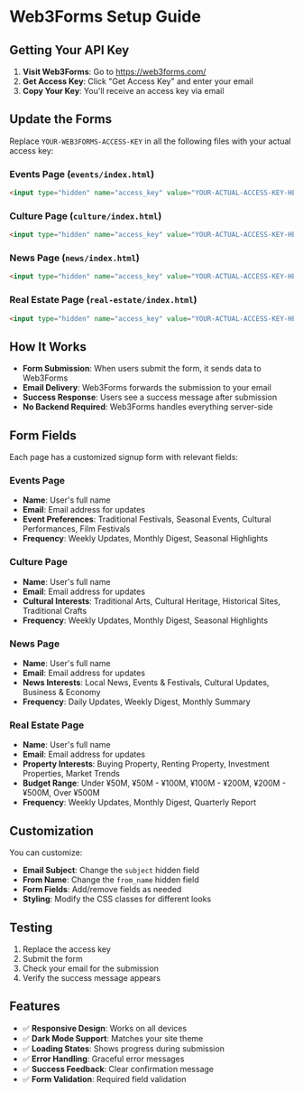 # Web3Forms Setup Guide

## Getting Your API Key

1. **Visit Web3Forms**: Go to https://web3forms.com/
2. **Get Access Key**: Click "Get Access Key" and enter your email
3. **Copy Your Key**: You'll receive an access key via email

## Update the Forms

Replace `YOUR-WEB3FORMS-ACCESS-KEY` in all the following files with your actual access key:

### Events Page (`events/index.html`)
```html
<input type="hidden" name="access_key" value="YOUR-ACTUAL-ACCESS-KEY-HERE">
```

### Culture Page (`culture/index.html`)
```html
<input type="hidden" name="access_key" value="YOUR-ACTUAL-ACCESS-KEY-HERE">
```

### News Page (`news/index.html`)
```html
<input type="hidden" name="access_key" value="YOUR-ACTUAL-ACCESS-KEY-HERE">
```

### Real Estate Page (`real-estate/index.html`)
```html
<input type="hidden" name="access_key" value="YOUR-ACTUAL-ACCESS-KEY-HERE">
```

## How It Works

- **Form Submission**: When users submit the form, it sends data to Web3Forms
- **Email Delivery**: Web3Forms forwards the submission to your email
- **Success Response**: Users see a success message after submission
- **No Backend Required**: Web3Forms handles everything server-side

## Form Fields

Each page has a customized signup form with relevant fields:

### Events Page
- **Name**: User's full name
- **Email**: Email address for updates
- **Event Preferences**: Traditional Festivals, Seasonal Events, Cultural Performances, Film Festivals
- **Frequency**: Weekly Updates, Monthly Digest, Seasonal Highlights

### Culture Page
- **Name**: User's full name
- **Email**: Email address for updates
- **Cultural Interests**: Traditional Arts, Cultural Heritage, Historical Sites, Traditional Crafts
- **Frequency**: Weekly Updates, Monthly Digest, Seasonal Highlights

### News Page
- **Name**: User's full name
- **Email**: Email address for updates
- **News Interests**: Local News, Events & Festivals, Cultural Updates, Business & Economy
- **Frequency**: Daily Updates, Weekly Digest, Monthly Summary

### Real Estate Page
- **Name**: User's full name
- **Email**: Email address for updates
- **Property Interests**: Buying Property, Renting Property, Investment Properties, Market Trends
- **Budget Range**: Under ¥50M, ¥50M - ¥100M, ¥100M - ¥200M, ¥200M - ¥500M, Over ¥500M
- **Frequency**: Weekly Updates, Monthly Digest, Quarterly Report

## Customization

You can customize:
- **Email Subject**: Change the `subject` hidden field
- **From Name**: Change the `from_name` hidden field
- **Form Fields**: Add/remove fields as needed
- **Styling**: Modify the CSS classes for different looks

## Testing

1. Replace the access key
2. Submit the form
3. Check your email for the submission
4. Verify the success message appears

## Features

- ✅ **Responsive Design**: Works on all devices
- ✅ **Dark Mode Support**: Matches your site theme
- ✅ **Loading States**: Shows progress during submission
- ✅ **Error Handling**: Graceful error messages
- ✅ **Success Feedback**: Clear confirmation message
- ✅ **Form Validation**: Required field validation 